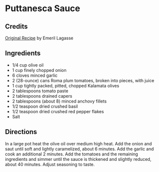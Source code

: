 # Puttanesca Sauce 

## Credits

[Original Recipe](http://www.foodtv.com/recipes/re-c1/0,1724,16133,00.html "http://www.foodtv.com/recipes/re-c1/0,1724,16133,00.html") by Emeril Lagasse

## Ingredients

- 1/4 cup olive oil 
- 1 cup finely chopped onion 
- 6 cloves minced garlic 
- 2 (28-ounce) cans Roma plum tomatoes, broken into pieces, with juice 
- 1 cup tightly packed, pitted, chopped Kalamata olives 
- 2 tablespoons tomato paste 
- 2 tablespoons drained capers 
- 2 tablespoons (about 8) minced anchovy fillets 
- 1/2 teaspoon dried crushed basil 
- 1/2 teaspoon dried crushed red pepper flakes 
- Salt

## Directions

In a large pot heat the olive oil over medium high heat. Add the onion and saut until soft and lightly caramelized, about 6 minutes. Add the garlic and cook an additional 2 minutes. Add the tomatoes and the remaining ingredients and simmer until the sauce is thickened and slightly reduced, about 40 minutes. Adjust seasoning to taste.

